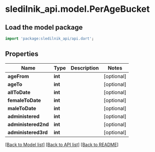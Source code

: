 # sledilnik_api.model.PerAgeBucket

## Load the model package
```dart
import 'package:sledilnik_api/api.dart';
```

## Properties
Name | Type | Description | Notes
------------ | ------------- | ------------- | -------------
**ageFrom** | **int** |  | [optional] 
**ageTo** | **int** |  | [optional] 
**allToDate** | **int** |  | [optional] 
**femaleToDate** | **int** |  | [optional] 
**maleToDate** | **int** |  | [optional] 
**administered** | **int** |  | [optional] 
**administered2nd** | **int** |  | [optional] 
**administered3rd** | **int** |  | [optional] 

[[Back to Model list]](../README.md#documentation-for-models) [[Back to API list]](../README.md#documentation-for-api-endpoints) [[Back to README]](../README.md)


